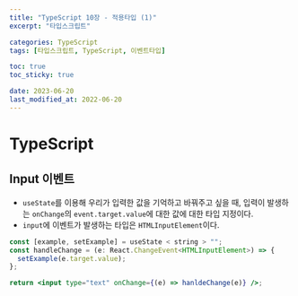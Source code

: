 ```yaml
---
title: "TypeScript 10장 - 적용타입 (1)"
excerpt: "타입스크립트"

categories: TypeScript
tags: [타입스크립트, TypeScript, 이벤트타입]

toc: true
toc_sticky: true

date: 2023-06-20
last_modified_at: 2022-06-20
---
```


# TypeScript

## Input 이벤트

- `useState`를 이용해 우리가 입력한 값을 기억하고 바꿔주고 싶을 때, 입력이 발생하는 `onChange`의 `event.target.value`에 대한 값에 대한 타입 지정이다.
- `input`에 이벤트가 발생하는 타입은 `HTMLInputElement`이다.

```jsx
const [example, setExample] = useState < string > "";
const handleChange = (e: React.ChangeEvent<HTMLInputElement>) => {
  setExample(e.target.value);
};

return <input type="text" onChange={(e) => hanldeChange(e)} />;
```
